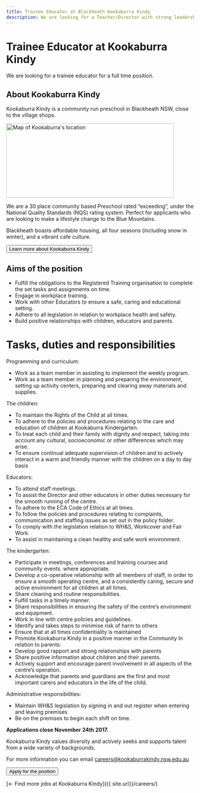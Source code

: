 ```yaml
---
title: Trainee Educator at Blackheath Kookaburra Kindy
description: We are looking for a Teacher/Director with strong leadership skills, a passion for early childhood education, and eagerness to become part of the community.
---
```


# Trainee Educator at Kookaburra Kindy

We are looking for a trainee educator for a full time position.

## About Kookaburra Kindy

Kookaburra Kindy is a community run preschool in Blackheath NSW, close to the village shops.

<a href="https://www.google.com.au/maps/place/Kookaburra+Kindergarten/@-33.635887,150.287714,15z/data=!4m5!3m4!1s0x0:0x28c65264cedb0a8a!8m2!3d-33.635887!4d150.287714">
  <img alt="Map of Kookaburra's location" class="img-responsive" src="https://maps.googleapis.com/maps/api/staticmap?maptype=roadmap&amp;markers=size%3Amid%7C-33.635887,150.287714&amp;zoom=15&amp;scale=2&amp;size=450x200&amp;key=AIzaSyCjlCwwIjy1tNECNbqCiQC_gqg4cVhZvCQ" width="450" height="200">
</a>

We are a 30 place community based Preschool rated “exceeding”, under the National Quality Standards (NQS) rating system. Perfect for applicants who are looking to make a lifestyle change to the Blue Mountains.

Blackheath boasts affordable housing, all four seasons (including snow in winter), and a vibrant cafe culture.

<a href="https://www.facebook.com/kookaburrakindy/">
  <button class="btn btn-primary">
    <i class="fa fa-fw fa-search" aria-hidden="true"></i>
    Learn more about Kookaburra Kindy
  </button>
</a>

## Aims of the position

- Fulfill the obligations to the Registered Training organisation to complete the set tasks and assignments on time.
- Engage in workplace training.
- Work with other Educators to ensure a safe, caring and educational setting.
- Adhere to all legislation in relation to workplace health and safety.
- Build positive relationships with children, educators and parents.

# Tasks, duties and responsibilities

Programming and curriculum:

- Work as a team member in assisting to implement the weekly program.
- Work as a team member in planning and preparing the environment, setting up activity centers, preparing and clearing away materials and supplies.

The children:

- To maintain the Rights of the Child at all times.
- To adhere to the policies and procedures relating to the care and education of children at Kookaburra Kindergarten.
- To treat each child and their family with dignity and respect, taking into account any cultural, socioeconomic or other differences which may arise.
- To ensure continual adequate supervision of children and to actively interact in a warm and friendly manner with the children on a day to day basis

Educators:

- To attend staff meetings.
- To assist the Director and other educators in other duties necessary for the smooth running of the centre.
- To adhere to the ECA Code of Ethics at all times.
- To follow the policies and procedures relating to complaints, communication and staffing issues as set out in the policy folder.
- To comply with the legislation relation to WH&amp;S, Workcover and Fair Work.
- To assist in maintaining a clean healthy and safe work environment.

The kindergarten:

- Participate in meetings, conferences and training courses and community events. where appropriate.
- Develop a co-operative relationship with all members of staff, in order to ensure a smooth operating centre, and a consistently caring, secure and active environment for all children at all times.
- Share cleaning and routine responsibilities.
- Fulfill tasks in a timely manner.
- Share responsibilities in ensuring the safety of the centre’s environment and equipment.
- Work in line with centre policies and guidelines.
- Identify and takes steps to minimise risk of harm to others
- Ensure that at all times confidentiality is maintained
- Promote Kookaburra Kindy in a positive manner in the Community
In relation to parents:
- Develop good rapport and strong relationships with parents
- Share positive information about children and their parents.
- Actively support and encourage parent involvement in all aspects of the centre’s operation.
- Acknowledge that parents and guardians are the first and most important carers and educators in the life of the child.

Administrative responsibilities:

- Maintain WH&amp;S legislation by signing in and out register when entering and leaving premises
- Be on the premises to begin each shift on time.

**Applications close November 24th 2017.**

Kookaburra Kindy values diversity and actively seeks and supports talent from a wide variety of backgrounds.

For more information you can email careers@kookaburrakindy.nsw.edu.au

<a href="{{ site.url }}/careers/trainee-educator/application/">
  <button class="btn btn-primary btn-lg">
    <i class="fa fa-fw fa-bolt" aria-hidden="true"></i>
    Apply for the position
  </button>
</a>

[&larr; Find more jobs at Kookaburra Kindy]({{ site.url}}/careers/)
